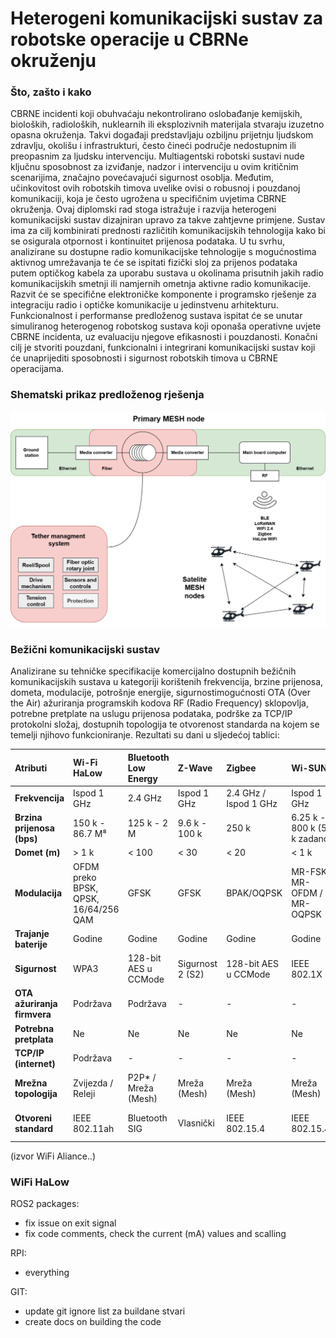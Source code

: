 # Heterogeni komunikacijski sustav za robotske operacije u CBRNe okruženju

### Što, zašto i kako
CBRNE incidenti koji obuhvaćaju nekontrolirano oslobađanje kemijskih, bioloških, radioloških, nuklearnih ili eksplozivnih materijala stvaraju izuzetno opasna okruženja. Takvi događaji predstavljaju ozbiljnu prijetnju ljudskom zdravlju, okolišu i infrastrukturi, često čineći područje nedostupnim ili preopasnim za ljudsku intervenciju. Multiagentski robotski sustavi nude ključnu sposobnost za izviđanje, nadzor i intervenciju u ovim kritičnim scenarijima, značajno povećavajući sigurnost osoblja. Međutim, učinkovitost ovih robotskih timova uvelike ovisi o robusnoj i pouzdanoj komunikaciji, koja je često ugrožena u specifičnim uvjetima CBRNE okruženja. Ovaj diplomski rad stoga istražuje i razvija heterogeni komunikacijski sustav dizajniran upravo za takve zahtjevne primjene. Sustav ima za cilj kombinirati prednosti različitih komunikacijskih tehnologija kako bi se osigurala otpornost i kontinuitet prijenosa podataka. U tu svrhu, analizirane su dostupne radio komunikacijske tehnologije s mogućnostima aktivnog umrežavanja te će se ispitati fizički sloj za prijenos podataka putem optičkog kabela za uporabu sustava u okolinama prisutnih jakih radio komunikacijskih smetnji ili namjernih ometnja aktivne radio komunikacije. Razvit će se specifične elektroničke komponente i programsko rješenje za integraciju radio i optičke komunikacije u jedinstvenu arhitekturu.  Funkcionalnost i performanse predloženog sustava ispitat će se unutar simuliranog heterogenog robotskog sustava koji oponaša operativne uvjete CBRNE incidenta, uz evaluaciju njegove efikasnosti i pouzdanosti.  Konačni cilj je stvoriti pouzdani, funkcionalni i integrirani komunikacijski sustav koji će unaprijediti sposobnosti i sigurnost robotskih timova u CBRNE operacijama. 

### Shematski prikaz predloženog rješenja
![Shema sustava](docs/images/shema.png)

### Bežični komunikacijski sustav
Analizirane su tehničke specifikacije komercijalno dostupnih bežičnih komunikacijskih sustava u kategoriji korištenih frekvencija, brzine prijenosa, dometa, modulacije, potrošnje energije, sigurnostimogućnosti OTA (Over the Air) ažuriranja programskih kodova RF (Radio Frequency) sklopovlja, potrebne pretplate na uslugu prijenosa podataka, podrške za TCP/IP protokolni složaj, dostupnih topologija te otvorenost standarda na kojem se temelji njihovo funkcioniranje. Rezultati su dani u sljedećoj tablici:


| Atributi                   | Wi-Fi HaLow                       | Bluetooth Low Energy | Z-Wave             | Zigbee                   | Wi-SUN                          | Sigfox                     | LoRaWAN                    | NB-IoT                    |
| :------------------------- | :-------------------------------- | :------------------- | :----------------- | :----------------------- | :------------------------------ | :------------------------- | :------------------------- | :------------------------ |
| **Frekvencija**            | Ispod 1 GHz                       | 2.4 GHz              | Ispod 1 GHz        | 2.4 GHz / Ispod 1 GHz    | Ispod 1 GHz                     | Ispod 1 GHz                | Ispod 1 GHz                | Licencirano               |
| **Brzina prijenosa (bps)** | 150 k - 86.7 M⁸                   | 125 k - 2 M          | 9.6 k - 100 k      | 250 k                    | 6.25 k - 800 k (50 k zadano)  | 100 ili 600                | 300 - 27 k                 | 20 k - 127 k              |
| **Domet (m)**              | > 1 k                             | < 100                | < 30               | < 20                     | < 1 k                           | < 40 k                     | < 10 k                     | < 10 k                    |
| **Modulacija**             | OFDM preko BPSK, QPSK, 16/64/256 QAM | GFSK                 | GFSK               | BPAK/OQPSK               | MR-FSK / MR-OFDM / MR-OQPSK     | DBPSK/GFSK                 | CSS                        | QPSK                      |
| **Trajanje baterije**      | Godine                            | Godine               | Godine             | Godine                   | Godine                          | Godine                     | Godine                     | Godine                    |
| **Sigurnost**              | WPA3                              | 128-bit AES u CCMode | Sigurnost 2 (S2)   | 128-bit AES u CCMode     | IEEE 802.1X                     | Sigurnost na razini sesije | 128-bit AES u CCMode     | 3GPP sigurnost            |
| **OTA ažuriranja firmvera**| Podržava                          | Podržava             | -                  | -                        | -                               | -                          | -                          | -                         |
| **Potrebna pretplata**     | Ne                                | Ne                   | Ne                 | Ne                       | Ne                              | Da                         | Da                         | Da                        |
| **TCP/IP (internet)**      | Podržava                          | -                    | -                  | -                        | -                               | -                          | -                          | -                         |
| **Mrežna topologija**      | Zvijezda / Releji                 | P2P* / Mreža (Mesh)  | Mreža (Mesh)       | Mreža (Mesh)             | Mreža (Mesh)                    | Zvijezda                   | Zvijezda                   | Zvijezda                  |
| **Otvoreni standard**      | IEEE 802.11ah                     | Bluetooth SIG        | Vlasnički          | IEEE 802.15.4            | IEEE 802.15.4g                  | Vlasnički                  | Vlasnički                  | 3GPP LTE Cat-NB1/NB2      |

(izvor WiFi Aliance..)

### WiFi HaLow

ROS2 packages:
* fix issue on exit signal
* fix code comments, check the current (mA) values and scalling 

RPI:
* everything

GIT:
* update git ignore list za buildane stvari
* create docs on building the code 
